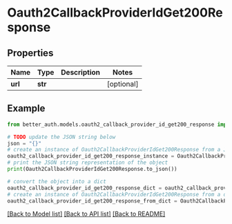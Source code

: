# Oauth2CallbackProviderIdGet200Response


## Properties

Name | Type | Description | Notes
------------ | ------------- | ------------- | -------------
**url** | **str** |  | [optional] 

## Example

```python
from better_auth.models.oauth2_callback_provider_id_get200_response import Oauth2CallbackProviderIdGet200Response

# TODO update the JSON string below
json = "{}"
# create an instance of Oauth2CallbackProviderIdGet200Response from a JSON string
oauth2_callback_provider_id_get200_response_instance = Oauth2CallbackProviderIdGet200Response.from_json(json)
# print the JSON string representation of the object
print(Oauth2CallbackProviderIdGet200Response.to_json())

# convert the object into a dict
oauth2_callback_provider_id_get200_response_dict = oauth2_callback_provider_id_get200_response_instance.to_dict()
# create an instance of Oauth2CallbackProviderIdGet200Response from a dict
oauth2_callback_provider_id_get200_response_from_dict = Oauth2CallbackProviderIdGet200Response.from_dict(oauth2_callback_provider_id_get200_response_dict)
```
[[Back to Model list]](../README.md#documentation-for-models) [[Back to API list]](../README.md#documentation-for-api-endpoints) [[Back to README]](../README.md)


